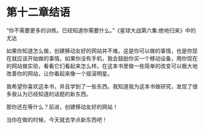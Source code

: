 # 第十二章结语

“你不需要更多的训练。已经知道你需要什么。”《星球大战第六集:绝地归来》中的尤达

如果你知道怎么做，创建移动友好的网站并不难。这是你可以做的事情，也是你现在就应该开始做的事情。如果你没有手机，我会鼓励你买一个移动设备，用你现在的网站做实验，看看它们看起来怎么样。在这本书里做一些简单的改变可以极大地改善你的网站，让你看起来像一个摇滚明星。

我希望你喜欢这本书，并且学到了一些东西。我知道我为这本书做研究，发现了很多我认为已经知道的话题的新东西。

那你还在等什么？前进，创建移动友好的网站！

当你在做的时候，今天就去学点新东西吧！